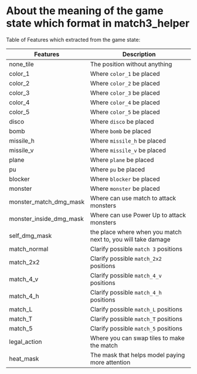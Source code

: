 # About the meaning of the game state which format in match3_helper

Table of Features which extracted from the game state:

| Features | Description        |
| -------- | ------------------ |
| none_tile| The position without anything|
| color_1| Where `color_1` be placed |
| color_2| Where `color_2` be placed |
| color_3| Where `color_3` be placed |
| color_4| Where `color_4` be placed |
| color_5| Where `color_5` be placed |
| disco| Where `disco` be placed |
| bomb| Where `bomb` be placed |
| missile_h| Where `missile_h` be placed |
| missile_v| Where `missile_v` be placed |
| plane| Where `plane` be placed |
| pu| Where `pu` be placed |
| blocker| Where `blocker` be placed |
| monster| Where `monster` be placed |
| monster_match_dmg_mask| Where can use match to attack monsters |
| monster_inside_dmg_mask| Where can use Power Up to attack monsters |
| self_dmg_mask| the place where when you match next to, you will take damage |
| match_normal| Clarify possible `match 3` positions |
| match_2x2| Clarify possible `match_2x2` positions |
| match_4_v| Clarify possible `match_4_v` positions |
| match_4_h| Clarify possible `match_4_h` positions |
| match_L| Clarify possible `match_L` positions |
| match_T| Clarify possible `match_T` positions |
| match_5| Clarify possible `match_5` positions |
| legal_action| Where you can swap tiles to make the match |
| heat_mask| The mask that helps model paying more attention |